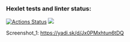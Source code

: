 ### Hexlet tests and linter status:
[![Actions Status](https://github.com/kilobbo/java-project-61/workflows/hexlet-check/badge.svg)](https://github.com/kilobbo/java-project-61/actions)
<a href="https://codeclimate.com/github/kilobbo/java-project-61/maintainability"><img src="https://api.codeclima
te.com/v1/badges/542e174b1ca5d3d84c83/maintainability" /></a>

Screenshot_1: https://yadi.sk/d/Jx0PMxhtun6tDQ

